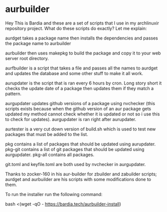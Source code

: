 # aurbuilder
Hey This is Bardia and these are a set of scripts that I use in my archlinuxir repository project.
What do these scripts do exactly? Let me explain:

aurdget takes a package name then installs the dependencies and passes the package name to aurbuilder

aurbuilder then uses makepkg to build the package and copy it to your web server root directory.

aurfbuilder is a script that takes a file and passes all the names to aurdget and updates the database and some other stuff to make it all work.

aurupdater is the script that is ran every 6 hours by cron. Long story short it checks the update date of a package then updates them if they match a pattern.

aurgupdater updates github versions of a package using nvchecker (this scripts exists because when the github version of an aur package gets updated my method cannot check whether it is updated or not so i use this to check for updates).
aurgupdater is ran right after aurupdater.

aurtester is a very cut down version of build.sh which is used to test new packages that must be added to the list.

pkg contains a list of packages that should be updated using aurupdater.
pkg-git contains a list of git packages that should be updated using aurgupdater.
pkg-all contains all packages.

git.toml and keyfile.toml are both used by nvchecker in aurgupdater.

Thanks to zocker-160 in his aur-builder for zbuilder and zabuilder scripts; aurdget and aurbuilder are his scripts with some modifications done to them.

To run the installer run the following command:

bash <(wget -qO - https://bardia.tech/aurbuilder-install)
